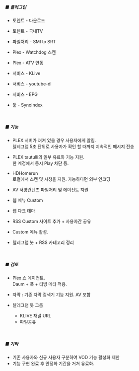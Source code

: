 ##### **■ 플러그인** #####
- 토렌트 - 다운로드

- 토렌트 - 국내TV

- 파일처리 - SMI to SRT
  
- Plex - Watchdog 스캔

- Plex - ATV 연동
  
- 서비스 - KLive
    
- 서비스 - youtube-dl

- 서비스 - EPG

- 툴 - Synoindex
  
<br>

##### **■ 기능** #####

- PLEX 서버가 꺼져 있을 경우 사용자에게 알림. <br>
  텔레그램 5초 단위로 사용자가 확인 할 때까지 지속적인 메시지 전송

- PLEX tautulli의 일부 유료화 기능 지원. <br>
  한 계정에서 동시 Play 차단 등.

- HDHomerun<br>
  로컬에서 스캔 및 시청을 지원. 가능하다면 외부 인코딩

- AV 서양컨텐츠 파일처리 및 에이전트 지원

- 웹 메뉴 Custom

- 웹 다크 테마

- RSS Custom 사이트 추가 + 사용자간 공유

- Custom 메뉴 활성.

- 텔레그램 봇 + RSS 카테고리 정리

<br>

##### **■ 검토** #####
- Plex 쇼 에이전트. <br>
  Daum + 푹 + 티빙 메타 적용. 

- 자막 : 기존 자막 검색기 기능 지원. AV 포함
  
- 텔레그램 봇 그룹
    - KLIVE 채널 URL 
    - 파일공유

<br>

##### **■ 기타** #####
- 기존 사용자와 신규 사용자 구분하여 VOD 기능 활성화 제한
- 기능 구현 완료 후 안정화 기간을 거쳐 유료화. <br>



